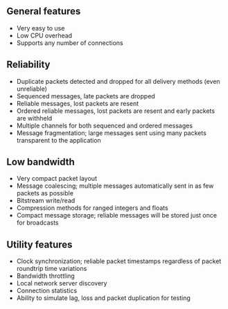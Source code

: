 ## General features ##
  * Very easy to use
  * Low CPU overhead
  * Supports any number of connections

## Reliability ##
  * Duplicate packets detected and dropped for all delivery methods (even unreliable)
  * Sequenced messages, late packets are dropped
  * Reliable messages, lost packets are resent
  * Ordered reliable messages, lost packets are resent and early packets are withheld
  * Multiple channels for both sequenced and ordered messages
  * Message fragmentation; large messages sent using many packets transparent to the application

## Low bandwidth ##
  * Very compact packet layout
  * Message coalescing; multiple messages automatically sent in as few packets as possible
  * Bitstream write/read
  * Compression methods for ranged integers and floats
  * Compact message storage; reliable messages will be stored just once for broadcasts

## Utility features ##
  * Clock synchronization; reliable packet timestamps regardless of packet roundtrip time variations
  * Bandwidth throttling
  * Local network server discovery
  * Connection statistics
  * Ability to simulate lag, loss and packet duplication for testing
